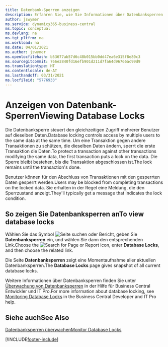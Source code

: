 ```yaml
---
title: Datenbank-Sperren anzeigen
description: Erfahren Sie, wie Sie Informationen über Datenbanksperren direkt über die Clientschnittstelle in Business Central anzeigen können.
author: jswymer
ms.service: dynamics365-business-central
ms.topic: conceptual
ms.devlang: na
ms.tgt_pltfrm: na
ms.workload: na
ms.date: 04/01/2021
ms.author: jswymer
ms.openlocfilehash: b53677ab57d6c48b015bb0dd47ea6e315f8e80c3
ms.sourcegitcommit: 766e2840fd16efb901d211d7fa64d96766ac99d9
ms.translationtype: HT
ms.contentlocale: de-AT
ms.lasthandoff: 03/31/2021
ms.locfileid: "5776933"
---
```

# <a name="viewing-database-locks"></a><span data-ttu-id="679cf-103">Anzeigen von Datenbank-Sperren</span><span class="sxs-lookup"><span data-stu-id="679cf-103">Viewing Database Locks</span></span>

<span data-ttu-id="679cf-104">Die Datenbanksperre steuert den gleichzeitigen Zugriff mehrerer Benutzer auf dieselben Daten.</span><span class="sxs-lookup"><span data-stu-id="679cf-104">Database locking controls access by multiple users to the same data at the same time.</span></span> <span data-ttu-id="679cf-105">Um eine Transaktion gegen andere Transaktionen zu schützen, die dieselben Daten ändern, sperrt die erste Transaktion die Daten.</span><span class="sxs-lookup"><span data-stu-id="679cf-105">To protect a transaction against other transactions modifying the same data, the first transaction puts a lock on the data.</span></span> <span data-ttu-id="679cf-106">Die Sperre bleibt bestehen, bis die Transaktion abgeschlossen ist.</span><span class="sxs-lookup"><span data-stu-id="679cf-106">The lock remains until the transaction's done.</span></span>

<span data-ttu-id="679cf-107">Benutzer können für den Abschluss von Transaktionen mit den gesperrten Daten gesperrt werden.</span><span class="sxs-lookup"><span data-stu-id="679cf-107">Users may be blocked from completing transactions on the locked data.</span></span> <span data-ttu-id="679cf-108">Sie erhalten in der Regel eine Meldung, die den Sperrzustand anzeigt.</span><span class="sxs-lookup"><span data-stu-id="679cf-108">They'll typically get a message that indicates the lock condition.</span></span>

## <a name="to-view-database-locks"></a><span data-ttu-id="679cf-109">So zeigen Sie Datenbanksperren an</span><span class="sxs-lookup"><span data-stu-id="679cf-109">To view database locks</span></span>

<span data-ttu-id="679cf-110">Wählen Sie das Symbol ![Seite suchen oder Bericht](media/ui-search/search_small.png "Suche nach Seiten- oder Berichtssymbolen"), geben Sie **Datenbanksperren** ein, und wählen Sie dann den entsprechenden Link.</span><span class="sxs-lookup"><span data-stu-id="679cf-110">Choose the ![Search for Page or Report](media/ui-search/search_small.png "Search for Page or Report icon") icon, enter **Database Locks**, and then choose the related link.</span></span>

<span data-ttu-id="679cf-111">Die Seite **Datenbanksperren** zeigt eine Momentaufnahme aller aktuellen Datenbanksperren.</span><span class="sxs-lookup"><span data-stu-id="679cf-111">The **Database Locks** page gives snapshot of all current database locks.</span></span>

<span data-ttu-id="679cf-112">Weitere Informationen über Datenbanksperren finden Sie unter [Überwachung von Datenbanksperren](/dynamics365/business-central/dev-itpro/administration/monitor-database-locks) in der Hilfe für Business Central Entwickler und IT Pro.</span><span class="sxs-lookup"><span data-stu-id="679cf-112">For more information about database locking, see [Monitoring Database Locks](/dynamics365/business-central/dev-itpro/administration/monitor-database-locks) in the Business Central Developer and IT Pro help.</span></span>

## <a name="see-also"></a><span data-ttu-id="679cf-113">Siehe auch</span><span class="sxs-lookup"><span data-stu-id="679cf-113">See Also</span></span>

[<span data-ttu-id="679cf-114">Datenbanksperren überwachen</span><span class="sxs-lookup"><span data-stu-id="679cf-114">Monitor Database Locks</span></span>](/dynamics365/business-central/dev-itpro/administration/monitor-database-locks) 


[!INCLUDE[footer-include](includes/footer-banner.md)]